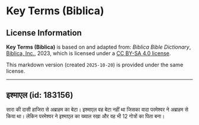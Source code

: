 # Key Terms (Biblica)

## License Information

**Key Terms (Biblica)** is based on and adapted from: _Biblica Bible Dictionary_, [Biblica, Inc.](https://www.biblica.com/), 2023, which is licensed under a [CC BY-SA 4.0 license](https://creativecommons.org/licenses/by-sa/4.0/legalcode.en).

This markdown version (created `2025-10-20`) is provided under the same license.



--------------------------------

## इश्माएल (id: 183156)

सारा की दासी हाजिरा से अब्राहम का बेटा। इश्माएल वह बेटा नहीं था जिसका वादा परमेश्वर ने अब्राहम से किया था। लेकिन परमेश्वर ने इश्माएल का ख्याल रखा और वह भी 12 गोत्रों का पिता बना।


